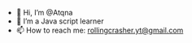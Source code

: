 - 👋 Hi, I’m @Atqna
- 🌱 I’m a Java script learner
- 📫 How to reach me: rollingcrasher.yt@gmail.com

<!---
Atqna/Atqna is a ✨ special ✨ repository because its `README.md` (this file) appears on your GitHub profile.
You can click the Preview link to take a look at your changes.
--->
